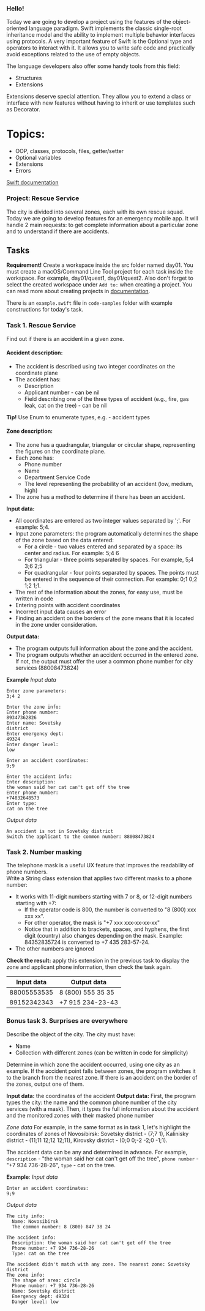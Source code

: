 ### Hello!  

Today we are going to develop a project using the features of the object-oriented language paradigm.
Swift implements the classic single-root inheritance model and the ability to implement multiple behavior interfaces using protocols.
A very important feature of Swift is the Optional type and operators to interact with it. It allows you to write safe code and practically avoid exceptions related to the use of empty objects.

The language developers also offer some handy tools from this field:
- Structures
- Extensions

Extensions deserve special attention. They allow you to extend a class or interface with new features without having to inherit or use templates such as Decorator.

# Topics:
- OOP, classes, protocols, files, getter/setter
- Optional variables
- Extensions
- Errors

[Swift documentation](https://docs.swift.org/swift-book/LanguageGuide/ClassesAndStructures.html)

### Project: Rescue Service
The city is divided into several zones, each with its own rescue squad. Today we are going to develop features for an emergency mobile app. It will handle 2 main requests: to get complete information about a particular zone and to understand if there are accidents.

## Tasks

**Requirement!** Create a workspace inside the src folder named day01. 
You must create a macOS/Command Line Tool project for each task inside the workspace. For example, day01/quest1, day01/quest2.
Also don't forget to select the created workspace under `Add to:` when creating a project.
You can read more about creating projects in [documentation](https://www.swift.org/getting-started/).

There is an `example.swift` file in `code-samples` folder with example constructions for today's task.


### Task 1. Rescue Service
Find out if there is an accident in a given zone.
#### Accident description:
- The accident is described using two integer coordinates on the coordinate plane
- The accident has:
  - Description
  - Applicant number - can be nil
  - Field describing one of the three types of accident (e.g., fire, gas leak, cat on the tree) - can be nil
  
**Tip!** Use Enum to enumerate types, e.g. - accident types

#### Zone description:  
- The zone has a quadrangular, triangular or circular shape, representing the figures on the coordinate plane.
- Each zone has:
  - Phone number
  - Name
  - Department Service Code
  - The level representing the probability of an accident (low, medium, high)
- The zone has a method to determine if there has been an accident.

**Input data:**
- All coordinates are entered as two integer values separated by ';'. For example: 5;4.
- Input zone parameters: the program automatically determines the shape of the zone based on the data entered:
  - For a circle - two values entered and separated by a space: its center and radius. For example: 5;4 6
  - For triangular - three points separated by spaces. For example, 5;4 3;6 2;5
  - For quadrangular - four points separated by spaces. The points must be entered in the sequence of their connection. For example: 0;1 0;2 1;2 1;1.
- The rest of the information about the zones, for easy use, must be written in code
- Entering points with accident coordinates
- Incorrect input data causes an error
- Finding an accident on the borders of the zone means that it is located in the zone under consideration.

**Output data:**
- The program outputs full information about the zone and the accident.
- The program outputs whether an accident occurred in the entered zone. 
If not, the output must offer the user a common phone number for city services (88008473824)

**Example**
_Input data_
```
Enter zone parameters:
3;4 2

Enter the zone info:
Enter phone number: 
89347362826
Enter name: Sovetsky 
district
Enter emergency dept: 
49324
Enter danger level: 
low 

Enter an accident coordinates:
9;9

Enter the accident info:
Enter description: 
the woman said her cat can't get off the tree
Enter phone number: 
+74832648573
Enter type: 
cat on the tree
```
_Output data_
```
An accident is not in Sovetsky district
Switch the applicant to the common number: 88008473824
```

### Task 2. Number masking
The telephone mask is a useful UX feature that improves the readability of phone numbers.  
Write a String class extension that applies two different masks to a phone number:
- It works with 11-digit numbers starting with 7 or 8, or 12-digit numbers starting with +7:
  - If the operator code is 800, the number is converted to "8 (800) xxx xxx xx".
  - For other operator, the mask is "+7 xxx xxx-xx-xx-xx"
  - Notice that in addition to brackets, spaces, and hyphens, the first digit (country) also changes depending on the mask. Example: 84352835724 is converted to +7 435 283-57-24. 
- The other numbers are ignored 

**Check the result:** apply this extension in the previous task to display the zone and applicant phone information, then check the task again.


| Input data| Output data |
| ------ | ------ |
| 88005553535  |8 (800) 555 35 35| 
|89152342343|+7 915 234-23-43|

### Bonus task 3. Surprises are everywhere
Describe the object of the city. The city must have:
  - Name
  - Collection with different zones (can be written in code for simplicity)

Determine in which zone the accident occurred, using one city as an example. If the accident point falls between zones, the program switches it to the branch from the nearest zone. 
If there is an accident on the border of the zones, output one of them.

**Input data:**  the coordinates of the accident
**Output data:** First, the program types the city: the name and the common phone number of the city services (with a mask). Then, it types the full information about the accident and the monitored zones with their masked phone number

_Zone data_
For example, in the same format as in task 1, let's highlight the coordinates of zones of Novosibirsk: Sovetsky district - (7;7 1), Kalinisky district - (11;11 12;12 12;11), Kirovsky district - (0;0 0;-2 -2;0 -1;1).

The accident data can be any and determined in advance. For example, 
`description` - "the woman said her cat can't get off the tree", `phone number` - "+7 934 736-28-26", `type` - cat on the tree.

**Example**:
_Input data_
```
Enter an accident coordinates:
9;9
```
_Output data_
```
The city info:
  Name: Novosibirsk 
  The common number: 8 (800) 847 38 24

The accident info:
  Description: the woman said her cat can't get off the tree
  Phone number: +7 934 736-28-26
  Type: cat on the tree

The accident didn't match with any zone. The nearest zone: Sovetsky district
The zone info:
  The shape of area: circle 
  Phone number: +7 934 736-28-26
  Name: Sovetsky district
  Emergency dept: 49324
  Danger level: low 
```
